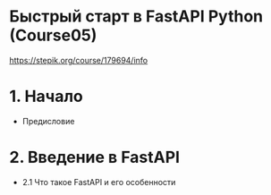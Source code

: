 # Быстрый старт в FastAPI Python (Course05)
https://stepik.org/course/179694/info

# 1. Начало
- Предисловие

# 2. Введение в FastAPI
- 2.1 Что такое FastAPI и его особенности